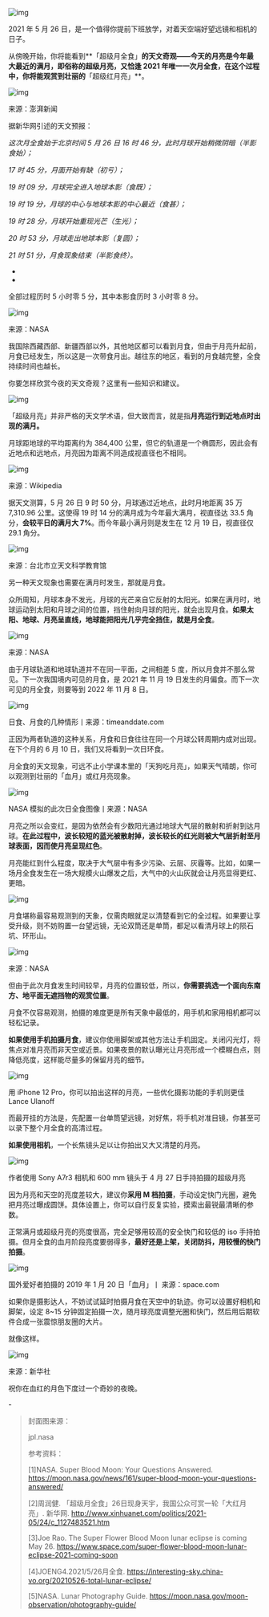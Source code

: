 ![img](https://mmbiz.qpic.cn/mmbiz_png/SlOqFKqEO4E1F4jaAUUALmTSIDy6AT6U64nHXTSBQgZwViaphcf2rB7ia286lk6NDbM64bMYicpNXKicxOObITmzjQ/640?wx_fmt=png)



2021 年 5 月 26 日，是一个值得你提前下班放学，对着天空端好望远镜和相机的日子。





从傍晚开始，你将能看到**「超级月全食」**的天文奇观——今天的月亮是今年最大最近的满月，即俗称的超级月亮，又恰逢 2021 年唯一一次月全食，在这个过程中，你将能观赏到壮丽的**「超级红月亮」**。



![img](https://mmbiz.qpic.cn/mmbiz_gif/SlOqFKqEO4E1F4jaAUUALmTSIDy6AT6UcBSLkeiaGa5IjZIAYKrIoz8AAo5TTibGO5yHzrxAkerx1DWjNEJIlYFA/640?wx_fmt=gif)

来源：澎湃新闻



据新华网引述的天文预报：



*这次月全食始于北京时间 5 月 26 日 16 时 46 分，此时月球开始稍微阴暗（半影食始）；*

*17 时 45 分，月面开始有缺（初亏）；*

*19 时 09 分，月球完全进入地球本影（食既）；*

*19 时 19 分，月球的中心与地球本影的中心最近（食甚）；*

*19 时 28 分，月球开始重现光芒（生光）；*

*20 时 53 分，月球走出地球本影（复圆）；*

*21 时 51 分，月食现象结束（半影食终）。*

*
*

全部过程历时 5 小时零 5 分，其中本影食历时 3 小时零 8 分。



![img](https://mmbiz.qpic.cn/mmbiz_png/SlOqFKqEO4E1F4jaAUUALmTSIDy6AT6U0LQfpZ3E1QZwicMYN9pvIW9Ofe4S3ZC75zQ8yqIjdp1qY2pCcIumTTQ/640?wx_fmt=png)

来源：NASA



我国除西藏西部、新疆西部以外，其他地区都可以看到月食，但由于月亮升起前，月食已经发生，所以这是一次带食月出。越往东的地区，看到的月食越完整，全食持续时间也越长。



你要怎样欣赏今夜的天文奇观？这里有一些知识和建议。



![img](https://mmbiz.qpic.cn/mmbiz_png/SlOqFKqEO4E1F4jaAUUALmTSIDy6AT6UAxDcrlBsWJ40I07VVwLC5YRmnViaebZ5NreCB3XjkulBnciayo9jbKNg/640?wx_fmt=png)



「超级月亮」并非严格的天文学术语，但大致而言，就是指**月亮运行到近地点时出现的满月。**



月球距地球的平均距离约为 384,400 公里，但它的轨道是一个椭圆形，因此会有近地点和远地点，月亮因为距离不同造成视直径也不相同。



![img](https://mmbiz.qpic.cn/mmbiz_png/SlOqFKqEO4E1F4jaAUUALmTSIDy6AT6UX8YZOZpkpUiclA7DiaBFeibuRicbSlOnOBiaWjnia69Rw0DgHDUA1epDwqPw/640?wx_fmt=png)

来源：Wikipedia



据天文测算，5 月 26 日 9 时 50 分，月球通过近地点，此时月地距离 35 万 7,310.96 公里。这使得 19 时 14 分的满月成为今年最大满月，视直径达 33.5 角分，**会较平日的满月大 7%**。而今年最小满月则是发生在 12 月 19 日，视直径仅 29.1 角分。



![img](https://mmbiz.qpic.cn/mmbiz_jpg/SlOqFKqEO4E1F4jaAUUALmTSIDy6AT6UcftJnAKHL14fJibIz0NiarXSlLaiabkw3PCUZP6Ds7ib2YW36DXiamevd4A/640?wx_fmt=jpeg)

来源：台北市立天文科学教育馆



另一种天文现象也需要在满月时发生，那就是月食。



众所周知，月球本身不发光，月球的光芒来自它反射的太阳光。如果在满月时，地球运动到太阳和月球之间的位置，挡住射向月球的阳光，就会出现月食。**如果太阳、地球、月亮呈直线，地球能把阳光几乎完全挡住，就是月全食**。



![img](https://mmbiz.qpic.cn/mmbiz_jpg/SlOqFKqEO4E1F4jaAUUALmTSIDy6AT6UehA7SO4aJbbnUSIU0MjTzsibGcibmrABrBAb4dicFy8tcafemicsAHHFbA/640?wx_fmt=jpeg)

来源：NASA



由于月球轨道和地球轨道并不在同一平面，之间相差 5 度，所以月食并不那么常见。下一次我国境内可见的月食，是 2021 年 11 月 19 日发生的月偏食。而下一次可见的月全食，则要等到 2022 年 11 月 8 日。



![img](https://mmbiz.qpic.cn/mmbiz_png/SlOqFKqEO4E1F4jaAUUALmTSIDy6AT6UEWqZ07QdOuBhfEQB7dAHhQrIZQjylt1QtWzhc5iasb8NLXtUicOs1icaQ/640?wx_fmt=png)

日食、月食的几种情形丨来源：timeanddate.com



正因为两者轨道的这种关系，月食和日食往往在同一个月球公转周期内成对出现。在下个月的 6 月 10 日，我们又将看到一次日环食。



月全食的天文现象，可远不止小学课本里的「天狗吃月亮」，如果天气晴朗，你可以观测到壮丽的「血月」或红月亮现象。



![img](https://mmbiz.qpic.cn/mmbiz_jpg/SlOqFKqEO4E1F4jaAUUALmTSIDy6AT6UkicibQ1wh31P56icE1t8Lz8dcAXNARd7RFW6zQ8CXZ4EIv7RmyEwIkYqg/640?wx_fmt=jpeg)

NASA 模拟的此次日全食图像丨来源：NASA



月亮之所以会变红，是因为依然会有少数阳光通过地球大气层的散射和折射到达月球。**在此过程中，波长较短的蓝光被散射掉，波长较长的红光则被大气层折射至月球表面，因而使月亮呈现红色**。



月亮能红到什么程度，取决于大气层中有多少污染、云层、灰霾等。比如，如果一场月全食发生在一场大规模火山爆发之后，大气中的火山灰就会让月亮显得更红、更暗。



![img](https://mmbiz.qpic.cn/mmbiz_png/SlOqFKqEO4E1F4jaAUUALmTSIDy6AT6UVvUiaicf7ghib7tkZGs3zGR3KcArYYYibCpHfJB7RWoGzCEsV4SmYN9jFg/640?wx_fmt=png)



月食堪称最容易观测到的天象，仅需肉眼就足以清楚看到它的全过程。如果要让享受升级，则不妨购置一台望远镜，无论双筒还是单筒，都足以看清月球上的陨石坑、环形山。



![img](https://mmbiz.qpic.cn/mmbiz_jpg/SlOqFKqEO4E1F4jaAUUALmTSIDy6AT6UiaiaJ2ia3F7zMXeCEL3ibgiaFJCaqgr5QffqOYhias0TdgSIEJnLyrg16DhQ/640?wx_fmt=jpeg)

来源：NASA



但由于此次月食发生时间较早，月亮的位置较低，所以，**你需要挑选一个面向东南方、地平面无遮挡物的观赏位置**。



月食不仅容易观测，拍摄的难度更是所有天象中最低的，用手机和家用相机都可以轻松记录。



**如果使用手机拍摄月食**，建议你使用脚架或其他方法让手机固定。关闭闪光灯，将焦点对准月亮而非天空或近景。如果夜景的默认曝光让月亮形成一个模糊白点，则降低亮度，这样能尽量多的保留月亮的细节。



![img](https://mmbiz.qpic.cn/mmbiz_jpg/SlOqFKqEO4E1F4jaAUUALmTSIDy6AT6UySds8cTpIZZYicJwNkp0XB0G5PibrPiaYcibHD73HMTbcCG2BjOYS1bIcw/640?wx_fmt=jpeg)

用 iPhone 12 Pro，你可以拍出这样的月亮，一些优化摄影功能的手机则更佳 Lance Ulanoff



而最开挂的方法是，先配置一台单筒望远镜，对好焦，将手机对准目镜，你甚至可以录下整个月全食的高清过程。



**如果使用相机**，一个长焦镜头足以让你拍出又大又清楚的月亮。



![img](https://mmbiz.qpic.cn/mmbiz_jpg/SlOqFKqEO4E1F4jaAUUALmTSIDy6AT6U6ABmecSJJtuKvFKY9rNcV9OJicJAuvaBWibVvIibGiarI6trF8yZ7JTAzA/640?wx_fmt=jpeg)

作者使用 Sony A7r3 相机和 600 mm 镜头于 4 月 27 日手持拍摄的超级月亮



因为月亮和天空的亮度差较大，建议你**采用 M 档拍摄**，手动设定快门光圈，避免把月亮过曝成圆饼。具体设置上，你可以自行反复实验，摸索出最锐最清晰的参数。



正常满月或超级月亮的亮度很高，完全足够用较高的安全快门和较低的 iso 手持拍摄。但月全食的血月阶段亮度要弱得多，**最好还是上架，关闭防抖，用较慢的快门拍摄**。



![img](https://mmbiz.qpic.cn/mmbiz_jpg/SlOqFKqEO4E1F4jaAUUALmTSIDy6AT6UbAW1H0SUbibqIBlWDjeY6MjsQAByc2UaKicj1FGQrxYRSicRJAmLjZ9Uw/640?wx_fmt=jpeg)



国外爱好者拍摄的 2019 年 1 月 20 日「血月」丨 来源：space.com



如果你是摄影达人，不妨试试延时拍摄月食在天空中的轨迹。你可以设置好相机和脚架，设定 8~15 分钟固定拍摄一次，随月球亮度调整光圈和快门，然后用后期软件合成一张震惊朋友圈的大片。



就像这样。



![img](https://mmbiz.qpic.cn/mmbiz_jpg/SlOqFKqEO4E1F4jaAUUALmTSIDy6AT6UBGFlr1NVbPaVMxnTYFuUgjx8uap8BmGvPK7KaxcCERicNibwo3MmRtSg/640?wx_fmt=jpeg)

来源：新华社



祝你在血红的月色下度过一个奇妙的夜晚。



\-



> 封面图来源：
>
> jpl.nasa
>
> 参考资料：
>
> [1]NASA. Super Blood Moon: Your Questions Answered. https://moon.nasa.gov/news/161/super-blood-moon-your-questions-answered/
>
> [2]周润健. 「超级月全食」26日现身天宇，我国公众可赏一轮「大红月亮」. 新华网. http://www.xinhuanet.com/politics/2021-05/24/c_1127483521.htm
>
> [3]Joe Rao. The Super Flower Blood Moon lunar eclipse is coming May 26. https://www.space.com/super-flower-blood-moon-lunar-eclipse-2021-coming-soon
>
> [4]JOENG4.2021/5/26月全食. https://interesting-sky.china-vo.org/20210526-total-lunar-eclipse/
>
> [5]NASA. Lunar Photography Guide. https://moon.nasa.gov/moon-observation/photography-guide/